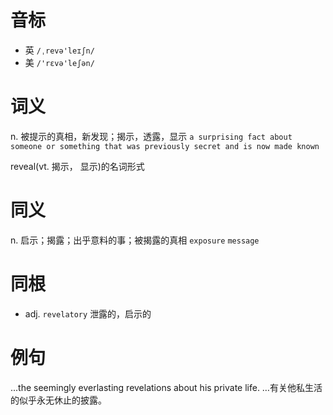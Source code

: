 # 音标

- 英 `/ˌrevə'leɪʃn/`
- 美 `/'rɛvə'leʃən/`

# 词义

n. 被提示的真相，新发现；揭示，透露，显示
`a surprising fact about someone or something that was previously secret and is now made known`



reveal(vt. 揭示， 显示)的名词形式

# 同义

n. 启示；揭露；出乎意料的事；被揭露的真相
`exposure` `message`

# 同根

- adj. `revelatory` 泄露的，启示的

# 例句

...the seemingly everlasting revelations about his private life.
…有关他私生活的似乎永无休止的披露。


